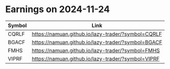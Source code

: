 # Earnings on 2024-11-24

| Symbol | Link |
| ---| --- |
| CQRLF | https://namuan.github.io/lazy-trader/?symbol=CQRLF |
| BGACF | https://namuan.github.io/lazy-trader/?symbol=BGACF |
| FMHS | https://namuan.github.io/lazy-trader/?symbol=FMHS |
| VIPRF | https://namuan.github.io/lazy-trader/?symbol=VIPRF |
